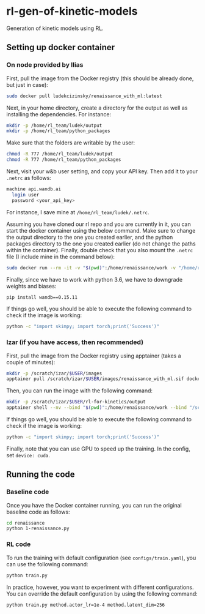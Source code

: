 # rl-gen-of-kinetic-models
Generation of kinetic models using RL.


## Setting up docker container

### On node provided by Ilias 

First, pull the image from the Docker registry (this should be already done, but just in case):

```bash
sudo docker pull ludekcizinsky/renaissance_with_ml:latest
```

Next, in your home directory, create a directory for the output as well as installing the dependencies. For instance:

```bash
mkdir -p /home/rl_team/ludek/output
mkdir -p /home/rl_team/python_packages
```

Make sure that the folders are writable by the user:

```bash
chmod -R 777 /home/rl_team/ludek/output
chmod -R 777 /home/rl_team/python_packages
```

Next, visit your w&b user setting, and copy your API key. Then add it to your `.netrc` as follows:

```bash
machine api.wandb.ai
  login user
  password <your_api_key>
```

For instance, I save mine at `/home/rl_team/ludek/.netrc`.

Assuming you have cloned our rl repo and you are currently in it, you can start the docker container using the below command. Make sure to change the output directory to the one you created earlier, 
and the python packages directory to the one you created earlier (do not change the paths within the container). Finally, double check that you also mount the `.netrc` file (I include mine in the command below):

```bash
sudo docker run --rm -it -v "$(pwd)":/home/renaissance/work -v "/home/rl_team/ludek/output:/home/renaissance/output" -v "/home/rl_team/python_packages:/home/renaissance/.local" -v "/home/rl_team/ludek/.netrc:/home/renaissance/.netrc" ludekcizinsky/renaissance_with_ml
```

Finally, since we have to work with python 3.6, we have to downgrade weights and biases:

```bash
pip install wandb==0.15.11
```

If things go well, you should be able to execute the following command to check if the image is working:

```bash
python -c "import skimpy; import torch;print('Success')"
```

### Izar (if you have access, then recommended)

First, pull the image from the Docker registry using apptainer (takes a couple of minutes):

```bash
mkdir -p /scratch/izar/$USER/images
apptainer pull /scratch/izar/$USER/images/renaissance_with_ml.sif docker://ludekcizinsky/renaissance_with_ml:latest
```

Then, you can run the image with the following command:

```bash
mkdir -p /scratch/izar/$USER/rl-for-kinetics/output
apptainer shell --nv --bind "$(pwd)":/home/renaissance/work --bind "/scratch/izar/$USER/rl-for-kinetics/output:/home/renaissance/output" /scratch/izar/$USER/images/renaissance_with_ml.sif
```

If things go well, you should be able to execute the following command to check if the image is working:

```bash
python -c "import skimpy; import torch;print('Success')"
```

Finally, note that you can use GPU to speed up the training. In the config, set `device: cuda`.

## Running the code

### Baseline code

Once you have the Docker container running, you can run the original baseline code as follows:

```bash
cd renaissance
python 1-renaissance.py
```

### RL code

To run the training with default configuration (see `configs/train.yaml`), you can use the following command:

```bash
python train.py
```

In practice, however, you want to experiment with different configurations. You can override the default configuration by using the following command:

```bash
python train.py method.actor_lr=1e-4 method.latent_dim=256
```



